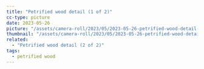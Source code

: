```yaml
---
title: "Petrified wood detail (1 of 2)"
cc-type: picture
date: 2023-05-26
picture: "/assets/camera-roll/2023/05/2023-05-26-petrified-wood-detail-1/20230526_060957606_iOS.jpg"
thumbnail: "/assets/camera-roll/2023/05/2023-05-26-petrified-wood-detail-1/20230526_060957606_iOS-thumbnail.jpg"
related:
  - "Petrified wood detail (2 of 2)"
tags:
  - petrified wood
---
```

